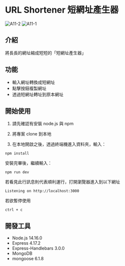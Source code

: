 # URL Shortener 短網址產生器
![A11-2](https://user-images.githubusercontent.com/96229122/151109062-3ad74926-1347-46ec-b207-2db002e7f2fe.png)
![A11-1](https://user-images.githubusercontent.com/96229122/151109068-a3bb603c-0568-451f-94ec-b70aeb0f5773.png)
## 介紹
將長長的網址縮成短短的「短網址產生器」

## 功能
- 輸入網址轉換成短網址
- 點擊按鈕複製網址
- 透過短網址轉址到原本網址

## 開始使用
1. 請先確認有安裝 node.js 與 npm

2. 將專案 clone 到本地

3. 在本地開啟之後，透過終端機進入資料夾，輸入：
```
npm install
```
安裝完畢後，繼續輸入：
```
npm run dev
```
若看見此行訊息則代表順利運行，打開瀏覽器進入到以下網址
```
Listening on http://localhost:3000
```
若欲暫停使用
```
ctrl + c
```
## 開發工具
- Node.js 14.16.0
- Express 4.17.2
- Express-Handlebars 3.0.0
- MongoDB
- mongoose 6.1.8
